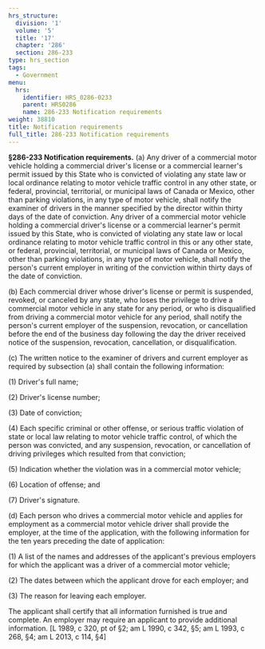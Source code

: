 ```yaml
---
hrs_structure:
  division: '1'
  volume: '5'
  title: '17'
  chapter: '286'
  section: 286-233
type: hrs_section
tags:
  - Government
menu:
  hrs:
    identifier: HRS_0286-0233
    parent: HRS0286
    name: 286-233 Notification requirements
weight: 38810
title: Notification requirements
full_title: 286-233 Notification requirements
---
```

**§286-233 Notification requirements.** (a) Any driver of a commercial motor vehicle holding a commercial driver's license or a commercial learner's permit issued by this State who is convicted of violating any state law or local ordinance relating to motor vehicle traffic control in any other state, or federal, provincial, territorial, or municipal laws of Canada or Mexico, other than parking violations, in any type of motor vehicle, shall notify the examiner of drivers in the manner specified by the director within thirty days of the date of conviction. Any driver of a commercial motor vehicle holding a commercial driver's license or a commercial learner's permit issued by this State, who is convicted of violating any state law or local ordinance relating to motor vehicle traffic control in this or any other state, or federal, provincial, territorial, or municipal laws of Canada or Mexico, other than parking violations, in any type of motor vehicle, shall notify the person's current employer in writing of the conviction within thirty days of the date of conviction.

(b) Each commercial driver whose driver's license or permit is suspended, revoked, or canceled by any state, who loses the privilege to drive a commercial motor vehicle in any state for any period, or who is disqualified from driving a commercial motor vehicle for any period, shall notify the person's current employer of the suspension, revocation, or cancellation before the end of the business day following the day the driver received notice of the suspension, revocation, cancellation, or disqualification.

(c) The written notice to the examiner of drivers and current employer as required by subsection (a) shall contain the following information:

(1) Driver's full name;

(2) Driver's license number;

(3) Date of conviction;

(4) Each specific criminal or other offense, or serious traffic violation of state or local law relating to motor vehicle traffic control, of which the person was convicted, and any suspension, revocation, or cancellation of driving privileges which resulted from that conviction;

(5) Indication whether the violation was in a commercial motor vehicle;

(6) Location of offense; and

(7) Driver's signature.

(d) Each person who drives a commercial motor vehicle and applies for employment as a commercial motor vehicle driver shall provide the employer, at the time of the application, with the following information for the ten years preceding the date of application:

(1) A list of the names and addresses of the applicant's previous employers for which the applicant was a driver of a commercial motor vehicle;

(2) The dates between which the applicant drove for each employer; and

(3) The reason for leaving each employer.

The applicant shall certify that all information furnished is true and complete. An employer may require an applicant to provide additional information. [L 1989, c 320, pt of §2; am L 1990, c 342, §5; am L 1993, c 268, §4; am L 2013, c 114, §4]